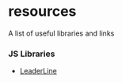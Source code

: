 # resources
A list of useful libraries and links

### JS Libraries

* [LeaderLine](https://anseki.github.io/leader-line/)
